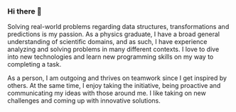 ### Hi there 👋

Solving real-world problems regarding data structures, transformations and predictions is my passion.  As a physics graduate, I have a broad general understanding of scientific domains, and as such, I have experience analyzing and solving problems in many different contexts. I love to dive into new technologies and learn new programming skills on my way to completing a task. 

As a person, I am outgoing and thrives on teamwork since I get inspired by others. At the same time, I enjoy taking the initiative, being proactive and communicating my ideas with those around me. I like taking on new challenges and coming up with innovative solutions. 

<!--
**Eva-Zeqiraj/Eva-Zeqiraj** is a ✨ _special_ ✨ repository because its `README.md` (this file) appears on your GitHub profile.

Here are some ideas to get you started:

 🔭 I’m currently working on ...
-🌱 I’m currently learning ...
- 👯 I’m looking to collaborate on ...
- 🤔 I’m looking for help with ...
- 💬 Ask me about ...
- 📫 How to reach me: ...
- 😄 Pronouns: ...
- ⚡ Fun fact: ...
-->

